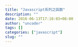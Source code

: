 ```yaml
---
title: "Javascript系列之函数"
description: ""
date: 2016-06-13T17:10:03+08:00
author: "uncoder"
tags: []
categories: ["javascript"]
slug: ""
---
```

